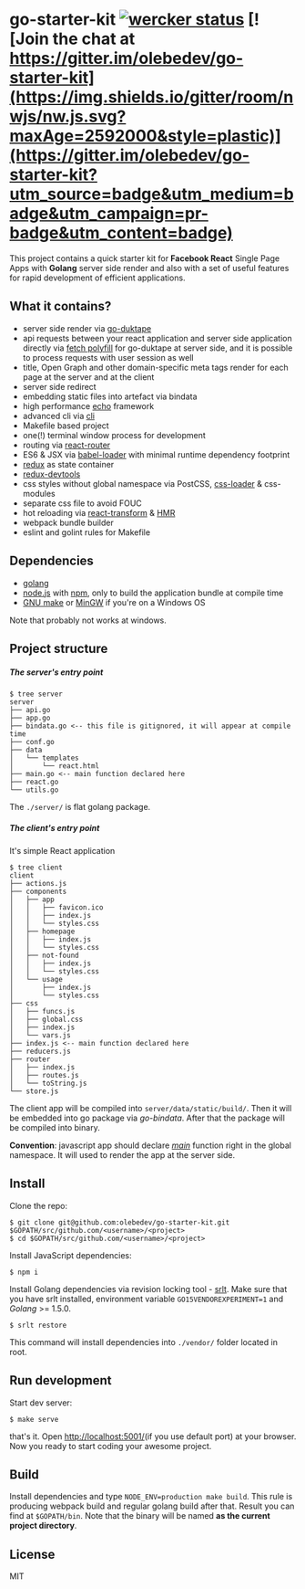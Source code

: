 # go-starter-kit [![wercker status](https://app.wercker.com/status/cd5a782c425b1feb06844dcc701e528c/s/master "wercker status")](https://app.wercker.com/project/bykey/cd5a782c425b1feb06844dcc701e528c) [![Join the chat at https://gitter.im/olebedev/go-starter-kit](https://img.shields.io/gitter/room/nwjs/nw.js.svg?maxAge=2592000&style=plastic)](https://gitter.im/olebedev/go-starter-kit?utm_source=badge&utm_medium=badge&utm_campaign=pr-badge&utm_content=badge)

This project contains a quick starter kit for **Facebook React** Single Page Apps with **Golang** server side render and also with a set of useful features for rapid development of efficient applications.

## What it contains?

* server side render via [go-duktape](https://github.com/olebedev/go-duktape)
* api requests between your react application and server side application directly  via [fetch polyfill](https://github.com/olebedev/go-duktape-fetch) for go-duktape at server side, and it is possible to process requests with user session as well
* title, Open Graph and other domain-specific meta tags render for each page at the server and at the client
* server side redirect
* embedding static files into artefact via bindata
* high performance [echo](https://github.com/labstack/echo) framework
* advanced cli via [cli](https://github.com/codegangsta/cli)
* Makefile based project
* one(!) terminal window process for development
* routing via [react-router](https://github.com/reactjs/react-router)
* ES6 & JSX via [babel-loader](https://github.com/babel/babel-loader) with minimal runtime dependency footprint
* [redux](https://rackt.org/redux/) as state container
* [redux-devtools](https://github.com/gaearon/redux-devtools)
* css styles without global namespace via PostCSS, [css-loader](https://github.com/webpack/css-loader) & css-modules
* separate css file to avoid FOUC
* hot reloading via [react-transform](https://github.com/gaearon/babel-plugin-react-transform) & [HMR](http://webpack.github.io/docs/hot-module-replacement.html)
* webpack bundle builder
* eslint and golint rules for Makefile

## Dependencies

* [golang](https://golang.org/)
* [node.js](https://nodejs.org/) with [npm](https://www.npmjs.com/), only to build the application bundle at compile time
* [GNU make](https://www.gnu.org/software/make/) or [MinGW](http://www.mingw.org/) if you're on a Windows OS

Note that probably not works at windows.

## Project structure

##### The server's entry point
```
$ tree server
server
├── api.go
├── app.go
├── bindata.go <-- this file is gitignored, it will appear at compile time
├── conf.go
├── data
│   └── templates
│       └── react.html
├── main.go <-- main function declared here
├── react.go
└── utils.go
```

The `./server/` is flat golang package.

##### The client's entry point

It's simple React application

```
$ tree client
client
├── actions.js
├── components
│   ├── app
│   │   ├── favicon.ico
│   │   ├── index.js
│   │   └── styles.css
│   ├── homepage
│   │   ├── index.js
│   │   └── styles.css
│   ├── not-found
│   │   ├── index.js
│   │   └── styles.css
│   └── usage
│       ├── index.js
│       └── styles.css
├── css
│   ├── funcs.js
│   ├── global.css
│   ├── index.js
│   └── vars.js
├── index.js <-- main function declared here
├── reducers.js
├── router
│   ├── index.js
│   ├── routes.js
│   └── toString.js
└── store.js
```

The client app will be compiled into `server/data/static/build/`.  Then it will be embedded into go package via _go-bindata_. After that the package will be compiled into binary.

**Convention**: javascript app should declare [_main_](https://github.com/olebedev/go-starter-kit/blob/master/client/index.js#L4) function right in the global namespace. It will used to render the app at the server side.

## Install

Clone the repo:

```
$ git clone git@github.com:olebedev/go-starter-kit.git $GOPATH/src/github.com/<username>/<project>
$ cd $GOPATH/src/github.com/<username>/<project>
```
Install JavaScript dependencies:

```
$ npm i
```

Install Golang dependencies via revision locking tool - [srlt](https://github.com/olebedev/srlt). Make sure that you have srlt installed, environment variable `GO15VENDOREXPERIMENT=1` and _Golang_ >= 1.5.0.

```
$ srlt restore
```

This command will install dependencies into `./vendor/` folder located in root.

## Run development

Start dev server:

```
$ make serve
```

that's it. Open [http://localhost:5001/](http://localhost:5001/)(if you use default port) at your browser. Now you ready to start coding your awesome project.

## Build

Install dependencies and type `NODE_ENV=production make build`. This rule is producing webpack build and regular golang build after that. Result you can find at `$GOPATH/bin`. Note that the binary will be named **as the current project directory**.

## License
MIT
